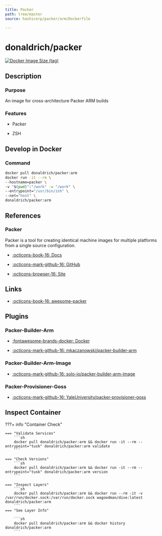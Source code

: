 ```yaml
---
title: Packer
path: tree/master
source: hashicorp/packer/arm/Dockerfile

---
```



# donaldrich/packer

[![Docker Image Size (tag)](https://img.shields.io/docker/image-size/donaldrich/packer/arm?color=blue&label=size&logo=docker&style=flat-square)](https://hub.docker.com/r/donaldrich/packer/arm)

## Description

### Purpose

An image for cross-architecture Packer ARM builds

### Features

* Packer

* ZSH

## Develop in Docker

### Command

```sh
docker pull donaldrich/packer:arm
docker run -it --rm \
--hostname=packer \
-v "$(pwd)":"/work" -w "/work" \
--entrypoint="/usr/bin/zsh" \
--net="host" \
donaldrich/packer:arm
```

## References

### Packer

Packer is a tool for creating identical machine images for multiple platforms from a single source configuration.

* [:octicons-book-16: Docs](https://www.packer.io/docs)

* [:octicons-mark-github-16: GitHub](https://github.com/hashicorp/packer)

* [:octicons-browser-16: Site](https://www.packer.io)
## Links

* [:octicons-book-16: awesome-packer](https://github.com/dawitnida/awesome-packer)

## Plugins

### Packer-Builder-Arm

* [:fontawesome-brands-docker: Docker](mkaczanowski/packer-builder-arm)

* [:octicons-mark-github-16: mkaczanowski/packer-builder-arm](https://github.com/mkaczanowski/packer-builder-arm)

### Packer-Builder-Arm-Image

* [:octicons-mark-github-16: solo-io/packer-builder-arm-image](https://github.com/solo-io/packer-builder-arm-image)

### Packer-Provisioner-Goss

* [:octicons-mark-github-16: YaleUniversity/packer-provisioner-goss](https://github.com/YaleUniversity/packer-provisioner-goss)

## Inspect Container

???+ info "Container Check"

    === "Validate Services"
        ```sh
        docker pull donaldrich/packer:arm && docker run -it --rm --entrypoint="tusk" donaldrich/packer:arm validate
        ```

    === "Check Versions"
        ```sh
        docker pull donaldrich/packer:arm && docker run -it --rm --entrypoint="tusk" donaldrich/packer:arm version
        ```

    === "Inspect Layers"
        ```sh
        docker pull donaldrich/packer:arm && docker run --rm -it -v /var/run/docker.sock:/var/run/docker.sock wagoodman/dive:latest donaldrich/packer:arm
        ```
    === "See Layer Info"

        ```sh
        docker pull donaldrich/packer:arm && docker history donaldrich/packer:arm
        ```
